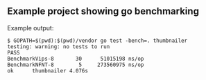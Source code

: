## Example project showing go benchmarking

Example output:

```
$ GOPATH=$(pwd):$(pwd)/vendor go test -bench=. thumbnailer
testing: warning: no tests to run
PASS
BenchmarkVips-8	      30	  51015198 ns/op
BenchmarkNFNT-8	       5	 273560975 ns/op
ok  	thumbnailer	4.076s
```
